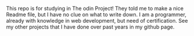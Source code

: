 This repo is for studying in The odin Project! They told me to make a nice Readme file, but I have no clue on what to write down. I am a programmer, already with knowledge in web development, but need of certification. See my other projects that I have done over past years in my github page.
